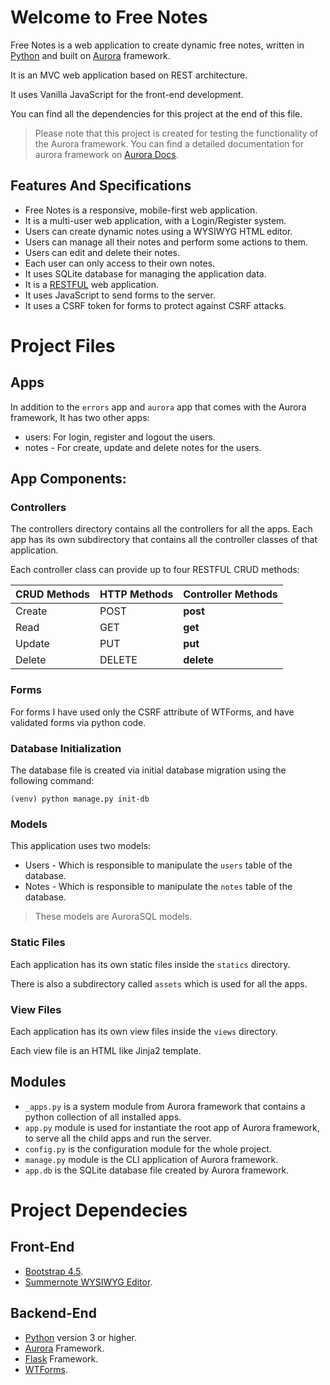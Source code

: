 # Welcome to Free Notes

Free Notes is a web application to create dynamic free notes, written in [Python](https://www.python.org/) 
and built on [Aurora](https://github.com/heminsatya/aurora) framework.

It is an MVC web application based on REST architecture.

It uses Vanilla JavaScript for the front-end development.

You can find all the dependencies for this project at the end of this file.

> Please note that this project is created for testing the functionality of the Aurora framework.
> You can find a detailed documentation for aurora framework on [Aurora Docs](https://github.com/heminsatya/aurora/tree/main/docs).


## Features And Specifications

- Free Notes is a responsive, mobile-first web application.
- It is a multi-user web application, with a Login/Register system.
- Users can create dynamic notes using a WYSIWYG HTML editor.
- Users can manage all their notes and perform some actions to them.
- Users can edit and delete their notes. 
- Each user can only access to their own notes.
- It uses SQLite database for managing the application data.
- It is a [RESTFUL](https://en.wikipedia.org/wiki/Representational_state_transfer) web application.
- It uses JavaScript to send forms to the server.
- It uses a CSRF token for forms to protect against CSRF attacks.


# Project Files

## Apps

In addition to the `errors` app and `aurora` app that comes with the Aurora framework, 
It has two other apps:

- users: For login, register and logout the users.
- notes - For create, update and delete notes for the users.


## App Components:

### Controllers

The controllers directory contains all the controllers for all the apps. Each app has its own
subdirectory that contains all the controller classes of that application.

Each controller class can provide up to four RESTFUL CRUD methods:

CRUD Methods | HTTP Methods | Controller Methods
------------ | ------------ | ------------------
Create       | POST         | **post**
Read         | GET          | **get**
Update       | PUT          | **put**
Delete       | DELETE       | **delete**


### Forms

For forms I have used only the CSRF attribute of WTForms, and have validated forms via python code.


### Database Initialization

The database file is created via initial database migration using the following command:

```
(venv) python manage.py init-db 
```

### Models

This application uses two models:

- Users - Which is responsible to manipulate the `users` table of the database.
- Notes - Which is responsible to manipulate the `notes` table of the database.

> These models are AuroraSQL models.


### Static Files

Each application has its own static files inside the `statics` directory.

There is also a subdirectory  called `assets` which is used for all the apps.


### View Files

Each application has its own view files inside the `views` directory.

Each view file is an HTML like Jinja2 template.


## Modules

- `_apps.py` is a system module from Aurora framework that contains a python collection of all installed apps.
- `app.py` module is used for instantiate the root app of Aurora framework, to serve all the child apps and run the server.
- `config.py` is the configuration module for the whole project.
- `manage.py` module is the CLI application of Aurora framework.
- `app.db` is the SQLite database file created by Aurora framework.


# Project Dependecies

## Front-End

- [Bootstrap 4.5](https://getbootstrap.com/docs/4.5/).
- [Summernote WYSIWYG Editor](https://summernote.org/).


## Backend-End

- [Python](https://www.python.org/) version 3 or higher.
- [Aurora](https://github.com/heminsatya/aurora) Framework.
- [Flask](https://github.com/heminsatya/aurora) Framework.
- [WTForms](https://pypi.org/project/WTForms/).


